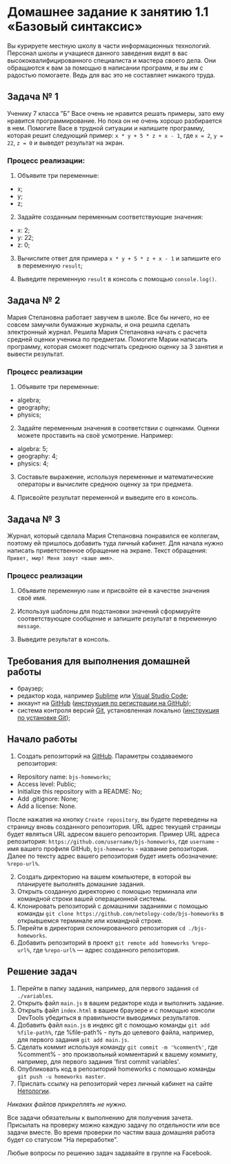 # Домашнее задание к занятию 1.1 «Базовый синтаксис»

Вы курируете местную школу в части информационных технологий. Персонал школы и учащиеся данного заведения видят в вас высококвалифицированного специалиста и мастера своего дела. Они обращаются к вам за помощью в написании программ, и вы им с радостью помогаете. Ведь для вас это не составляет никакого труда.

## Задача № 1
Ученику 7 класса ”Б” Васе очень не нравится решать примеры, зато ему нравится программирование. Но пока он не очень хорошо разбирается в нем. Помогите Васе в трудной ситуации и напишите программу, которая решит следующий пример: `x * y + 5 * z + x - 1`, где `x = 2`, `y = 22`, `z = 0` и выведет результат на экран.

### Процесс реализации:
1. Объявите три переменные:
  * x;
  * y;
  * z;

2. Задайте созданным переменным соответствующие значения:
  * x: 2;
  * y: 22;
  * z: 0;

3. Вычислите ответ для примера `x * y + 5 * z + x - 1` и запишите его в переменную `result`;

4. Выведите переменную `result` в консоль с помощью `console.log()`.

## Задача № 2
Мария Степановна работает завучем в школе. Все бы ничего, но ее совсем замучили бумажные журналы, и она решила сделать электронный журнал. Решила Мария Степановна начать с расчета средней оценки ученика по предметам. Помогите Марии написать программу, которая сможет подсчитать среднюю оценку за 3 занятия и вывести результат.

### Процесс реализации
1. Объявите три переменные:
  * algebra;
  * geography;
  * physics;

2. Задайте переменным значения в соответствии с оценками. Оценки можете проставить на своё усмотрение. Например:
  * algebra: 5;
  * geography: 4;
  * physics: 4;

3. Составьте выражение, используя переменные и математические операторы и вычислите среднюю оценку за три предмета.

4. Присвойте результат переменной и выведите его в консоль.

## Задача № 3
Журнал, который сделала Мария Степановна понравился ее коллегам, поэтому ей пришлось добавить туда личный кабинет. Для начала нужно написать приветственное обращение на экране. Текст обращения: `Привет, мир! Меня зовут <ваше имя>`.

### Процесс реализации
1. Объявите переменную `name` и присвойте ей в качестве значения своё имя.

2. Используя шаблоны для подстановки значений сформируйте соответствующее сообщение и запишите результат в переменную `message`.

3. Выведите результат в консоль.

## Требования для выполнения домашней работы

* браузер;
* редактор кода, например [Sublime][1] или [Visual Studio Code][2];
* аккаунт на [GitHub][0] ([инструкция по регистрации на GitHub][3]);
* система контроля версий [Git][4], установленная локально ([инструкция по установке Git][5]);

## Начало работы

1. Создать репозиторий на [GitHub][0]. Параметры создаваемого репозитория:
* Repository name: `bjs-homeworks`;
* Access level: Public;
* Initialize this repository with a README: No;
* Add .gitignore: None;
* Add a license: None.

После нажатия на кнопку `Create repository`, вы будете переведены на страницу вновь созданного репозитория.
URL адрес текущей страницы будет являться URL адресом вашего репозитория.
Пример URL адреса репозитория: `https://github.com/username/bjs-homeworks`, где `username` - имя вашего профиля GitHub, `bjs-homeworks` - название репозитория. Далее по тексту адрес вашего репозитория будет иметь обозначение: `%repo-url%`.

2. Создать директорию на вашем компьютере, в которой вы планируете выполнять домашние задания.
3. Открыть созданную директорию с помощью терминала или командной строки вашей операционной системы.
4. Клонировать репозиторий с домашними заданиями с помощью команды `git clone https://github.com/netology-code/bjs-homeworks` в открывшемся терминале или командной строке.
5. Перейти в директория склонированного репозитория `cd ./bjs-homeworks`.
6. Добавить репозиторий в проект `git remote add homeworks %repo-url%`, где `%repo-url%` — адрес созданного репозитория.

## Решение задач
1. Перейти в папку задания, например, для первого задания `cd ./variables`.
2. Открыть файл `main.js` в вашем редакторе кода и выполнить задание.
3. Открыть файл `index.html` в вашем браузере и с помощью консоли DevTools убедиться в правильности выводимых результатов.
4. Добавить файл `main.js` в индекс git с помощью команды `git add %file-path%`, где %file-path% - путь до целевого файла, например, для первого задания `git add main.js`.
5. Сделать коммит используя команду `git commit -m '%comment%'`, где %comment% - это произвольный комментарий к вашему коммиту, например, для первого задания 'first commit variables'.
6. Опубликовать код в репозиторий homeworks с помощью команды `git push -u homeworks master`.
7. Прислать ссылку на репозиторий через личный кабинет на сайте [Нетологии][6].

[0]: https://github.com/
[1]: https://www.sublimetext.com/
[2]: https://code.visualstudio.com/
[3]: https://github.com/netology-code/guides/tree/master/github
[4]: https://git-scm.com/
[5]: https://github.com/netology-code/guides/blob/master/git/REAMDE.md
[6]: https://netology.ru/

*Никаких файлов прикреплять не нужно.*

Все задачи обязательны к выполнению для получения зачета. Присылать на проверку можно каждую задачу по отдельности или все задачи вместе. Во время проверки по частям ваша домашняя работа будет со статусом "На переработке".

Любые вопросы по решению задач задавайте в группе на Facebook.
